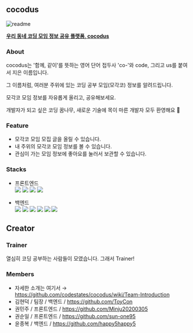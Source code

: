 ## cocodus
![readme](https://user-images.githubusercontent.com/73992484/158941495-ca5ed878-b84f-43bd-8591-1ae943a060c8.png)

[**우리 동네 코딩 모임 정보 공유 플랫폼, cocodus**](https://cocodus.site)

### About
cocodus는 '함께, 같이'를 뜻하는 영어 단어 접두사 'co-'와 code, 그리고 us를 붙여서 지은 이름입니다.   

그 이름처럼, 여러분 주위에 있는 코딩 공부 모임(모각코) 정보를 알려드립니다.   

모각코 모임 정보를 자유롭게 올리고, 공유해보세요.   

개발자가 되고 싶은 코딩 꿈나무, 새로운 기술에 목이 마른 개발자 모두 환영해요 🎉   

### Feature
- 모각코 모임 모집 글을 올릴 수 있습니다.
- 내 주위의 모각코 모임 정보를 볼 수 있습니다.
- 관심이 가는 모임 정보에 좋아요를 눌러서 보관할 수 있습니다.

### Stacks
- 프론트엔드   
<img src="https://img.shields.io/badge/JavaScript-F7DF1E?style=flat-square&logo=JavaScript&logoColor=white"/> <img src="https://img.shields.io/badge/React-61DAFB?style=flat-square&logo=React&logoColor=white"/> <img src="https://camo.githubusercontent.com/787453184badedf47f99f6785162820b84c7ff347036e1c01856c1009643a43d/68747470733a2f2f696d672e736869656c64732e696f2f62616467652f5265616374253230526f757465722d4341343234353f7374796c653d666c61742d737175617265266c6f676f3d5265616374253230526f75746572266c6f676f436f6c6f723d7768697465" data-canonical-src="https://img.shields.io/badge/React%20Router-CA4245?style=flat-square&amp;logo=React%20Router&amp;logoColor=white"/> <img src="https://img.shields.io/badge/StyledComponet-DB7093?style=flat-square&logo=styled-components&logoColor=white"/>

- 백엔드   
<img src="https://img.shields.io/badge/Node.js-339933?style=flat-square&logo=Node.js&logoColor=white"/> <img src="https://img.shields.io/badge/Express-000000?style=flat-square&logo=Express&logoColor=white"/> <img src="https://img.shields.io/badge/JSON Web Tokens-000000?style=flat-square&logo=JSONWebTokens&logoColor=white"/> <img          src="https://camo.githubusercontent.com/1caeeab44d3b7a69d6f2eb9c273d8a566429279354db4a4f7c5568d4f661c781/68747470733a2f2f696d672e736869656c64732e696f2f62616467652f53657175656c697a652d3532423045373f7374796c653d666c61742d737175617265266c6f676f3d53657175656c697a65266c6f676f436f6c6f723d7768697465" data-canonical-src="https://img.shields.io/badge/Sequelize-52B0E7?style=flat-square&amp;logo=Sequelize&amp;logoColor=white"> <img src="https://img.shields.io/badge/MySQL-4479A1?style=flat-square&logo=MySQL&logoColor=white"/> <img src="https://img.shields.io/badge/Amazon AWS-232F3E?style=flat-square&logo=AmazonAWS&logoColor=white"/>

## Creator
### Trainer
열심히 코딩 공부하는 사람들이 모였습니다. 그래서 Trainer!   

### Members
- 자세한 소개는 여기서 → https://github.com/codestates/cocodus/wiki/Team-Introduction
- 김현덕 / 팀장 / 백엔드 / https://github.com/ToyCon
- 권민주 / 프론트엔드 / https://github.com/Minju20200305
- 권순일 / 프론트엔드 / https://github.com/sun-one95
- 윤종복 / 백엔드 / https://github.com/happy5happy5
